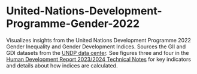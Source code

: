 # United-Nations-Development-Programme-Gender-2022

Visualizes insights from the United Nations Development Programme 2022 Gender Inequality and Gender Development Indices. Sources the GII and GDI datasets from the [UNDP data center](https://hdr.undp.org/data-center). See figures three and four in the [Human Development Report 2023/2024 Technical Notes](https://hdr.undp.org/sites/default/files/2023-24_HDR/hdr2023-24_technical_notes.pdf) for key indicators and details about how indices are calculated.
